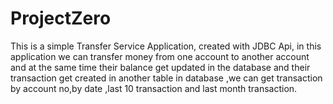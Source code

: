 # ProjectZero
This is a simple Transfer Service Application,
created with JDBC Api, in this application we can transfer 
money from one account to another account and at the same time 
their balance get updated in the database and their transaction 
get created in another table in database ,we can get transaction by 
account no,by date ,last 10 transaction and last month transaction.

 
